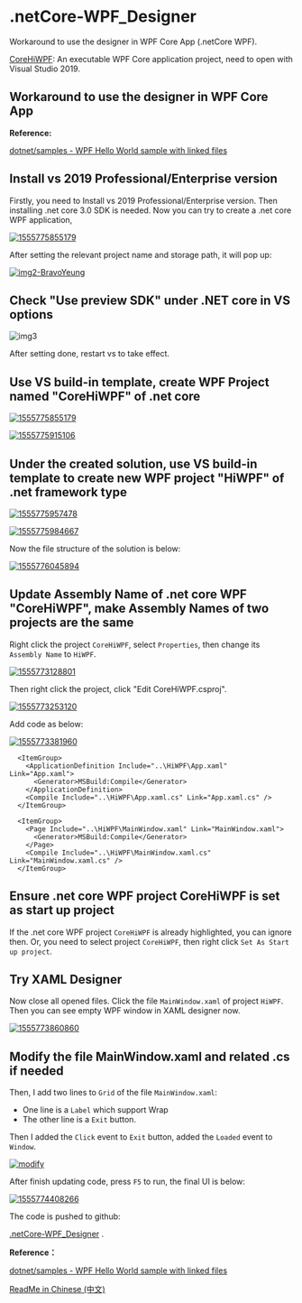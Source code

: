# .netCore-WPF_Designer
Workaround to use the designer in WPF Core App (.netCore WPF).

[CoreHiWPF](https://github.com/yanglr/.netCore-WPF_Designer/tree/master/CoreHiWPF): An executable WPF Core application project, need to open with Visual Studio 2019.



## Workaround to use the designer in WPF Core App


**Reference:**

[dotnet/samples - WPF Hello World sample with linked files](https://github.com/dotnet/samples/tree/master/wpf/HelloWorld-WithLinkedFiles)



## Install vs 2019 Professional/Enterprise version

Firstly, you need to Install vs 2019 Professional/Enterprise version. Then installing .net core 3.0 SDK is needed. Now you can try to create a .net core WPF application,

[![1555775855179](https://github.com/yanglr/.netCore-WPF_Designer/raw/master/screenShots/1555775855179.png)](https://github.com/yanglr/.netCore-WPF_Designer/blob/master/screenShots/1555775855179.png)

After setting the relevant project name and storage path, it will pop up:

[![img2-BravoYeung](https://github.com/yanglr/.netCore-WinForms_Designer/raw/master/screenShots/p2.jpg)](https://github.com/yanglr/.netCore-WinForms_Designer/raw/master/screenShots/p2.jpg)

## Check "Use preview SDK" under .NET core in VS options



![img3](./screenShots/dotNetcore-setting.png)



After setting done, restart vs to take effect.



## Use VS build-in template, create WPF Project named "CoreHiWPF" of .net core



[![1555775855179](https://github.com/yanglr/.netCore-WPF_Designer/raw/master/screenShots/1555775855179.png)](https://github.com/yanglr/.netCore-WPF_Designer/blob/master/screenShots/1555775855179.png)

[![1555775915106](https://github.com/yanglr/.netCore-WPF_Designer/raw/master/screenShots/1555775915106.png)](https://github.com/yanglr/.netCore-WPF_Designer/blob/master/screenShots/1555775915106.png)

## Under the created solution, use VS build-in template to create new WPF project "HiWPF" of .net framework type



[![1555775957478](https://github.com/yanglr/.netCore-WPF_Designer/raw/master/screenShots/1555775957478.png)](https://github.com/yanglr/.netCore-WPF_Designer/blob/master/screenShots/1555775957478.png)

[![1555775984667](https://github.com/yanglr/.netCore-WPF_Designer/raw/master/screenShots/1555775984667.png)](https://github.com/yanglr/.netCore-WPF_Designer/blob/master/screenShots/1555775984667.png)

 


Now the file structure of the solution is below:

[![1555776045894](https://github.com/yanglr/.netCore-WPF_Designer/raw/master/screenShots/1555776045894.png)](https://github.com/yanglr/.netCore-WPF_Designer/blob/master/screenShots/1555776045894.png)

## Update Assembly Name of .net core WPF "CoreHiWPF", make Assembly Names of two projects are the same

Right click the project `CoreHiWPF`, select `Properties`, then change its `Assembly Name` to `HiWPF`.

[![1555773128801](https://github.com/yanglr/.netCore-WPF_Designer/raw/master/screenShots/1555773128801.png)](https://github.com/yanglr/.netCore-WPF_Designer/blob/master/screenShots/1555773128801.png)

Then right click the project, click "Edit CoreHiWPF.csproj".

[![1555773253120](https://github.com/yanglr/.netCore-WPF_Designer/raw/master/screenShots/1555773253120.png)](https://github.com/yanglr/.netCore-WPF_Designer/blob/master/screenShots/1555773253120.png)

Add code as below:

[![1555773381960](https://github.com/yanglr/.netCore-WPF_Designer/raw/master/screenShots/1555773381960.png)](https://github.com/yanglr/.netCore-WPF_Designer/blob/master/screenShots/1555773381960.png)

```
  <ItemGroup>
    <ApplicationDefinition Include="..\HiWPF\App.xaml" Link="App.xaml">
      <Generator>MSBuild:Compile</Generator>
    </ApplicationDefinition>
    <Compile Include="..\HiWPF\App.xaml.cs" Link="App.xaml.cs" />
  </ItemGroup>

  <ItemGroup>
    <Page Include="..\HiWPF\MainWindow.xaml" Link="MainWindow.xaml">
      <Generator>MSBuild:Compile</Generator>
    </Page>
    <Compile Include="..\HiWPF\MainWindow.xaml.cs" Link="MainWindow.xaml.cs" />
  </ItemGroup>
```

## Ensure .net core WPF project CoreHiWPF is set as start up project

If the .net core WPF project `CoreHiWPF` is already highlighted, you can ignore then. Or, you need to select project `CoreHiWPF`, then right click `Set As Start up project`.

## Try XAML Designer

Now close all opened files. Click the file `MainWindow.xaml` of project `HiWPF`. Then you can see empty WPF window in XAML designer now.

[![1555773860860](https://github.com/yanglr/.netCore-WPF_Designer/raw/master/screenShots/1555773860860.png)](https://github.com/yanglr/.netCore-WPF_Designer/blob/master/screenShots/1555773860860.png)

## Modify the file MainWindow.xaml and related .cs if needed
Then, I add two lines to `Grid` of the file `MainWindow.xaml`:
- One line is a `Label` which support Wrap
- The other line is a `Exit` button.

Then I added the `Click` event to `Exit` button, added the `Loaded` event to `Window`.

[![modify](https://github.com/yanglr/.netCore-WPF_Designer/raw/master/screenShots/modify.gif)](https://github.com/yanglr/.netCore-WPF_Designer/blob/master/screenShots/modify.gif)

After finish updating code, press `F5` to run, the final UI is below:

[![1555774408266](https://github.com/yanglr/.netCore-WPF_Designer/raw/master/screenShots/1555774408266.png)](https://github.com/yanglr/.netCore-WPF_Designer/blob/master/screenShots/1555774408266.png)

The code is pushed to github:

[.netCore-WPF_Designer](https://github.com/yanglr/.netCore-WPF_Designer) .


**Reference：**

[dotnet/samples - WPF Hello World sample with linked files](https://github.com/dotnet/samples/tree/master/wpf/HelloWorld-WithLinkedFiles)

[ReadMe in Chinese (中文)](https://github.com/yanglr/.netCore-WPF_Designer/blob/master/ReadMe.zh-Hans.md)
